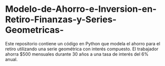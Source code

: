 # Modelo-de-Ahorro-e-Inversion-en-Retiro-Finanzas-y-Series-Geometricas-
Este repositorio contiene un código en Python que modela el ahorro para el retiro utilizando una serie geométrica con interés compuesto. El trabajador ahorra $500 mensuales durante 30 años a una tasa de interés del 6% anual. 
